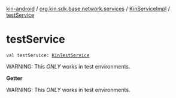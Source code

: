[kin-android](../../index.md) / [org.kin.sdk.base.network.services](../index.md) / [KinServiceImpl](index.md) / [testService](./test-service.md)

# testService

`val testService: `[`KinTestService`](../-kin-test-service/index.md)

WARNING: This *ONLY* works in test environments.

**Getter**

WARNING: This *ONLY* works in test environments.

